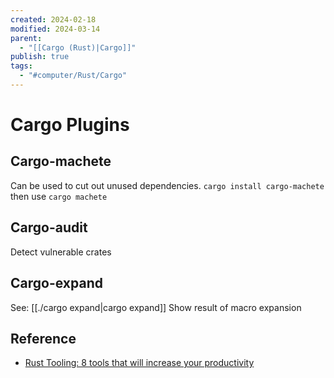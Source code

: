 ```yaml
---
created: 2024-02-18
modified: 2024-03-14
parent:
  - "[[Cargo (Rust)|Cargo]]"
publish: true
tags:
  - "#computer/Rust/Cargo"
---
```


# Cargo Plugins
## Cargo-machete
Can be used to cut out unused dependencies. `cargo install cargo-machete` then use `cargo machete`

## Cargo-audit
Detect vulnerable crates

## Cargo-expand
See: [[./cargo expand|cargo expand]]
Show result of macro expansion

## Reference
- [Rust Tooling: 8 tools that will increase your productivity](https://www.shuttle.rs/blog/2024/02/15/best-rust-tooling)